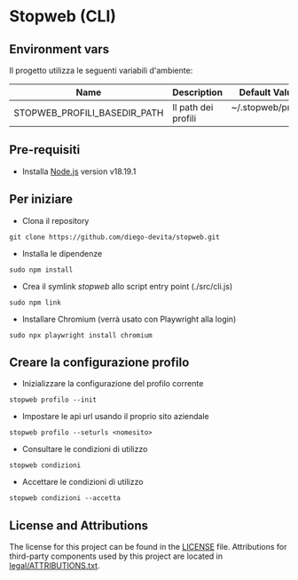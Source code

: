 # Stopweb (CLI)

## Environment vars
Il progetto utilizza le seguenti variabili d'ambiente:

| Name                          | Description                         | Default Value                                  |
| ----------------------------- | ------------------------------------| -----------------------------------------------|
| STOPWEB_PROFILI_BASEDIR_PATH  | Il path dei profili                 | ~/.stopweb/profili                             |


## Pre-requisiti
- Installa [Node.js](https://nodejs.org/en/) version v18.19.1

## Per iniziare
- Clona il repository
```
git clone https://github.com/diego-devita/stopweb.git
```
- Installa le dipendenze
```
sudo npm install
```
- Crea il symlink *stopweb* allo script entry point (./src/cli.js)
```
sudo npm link
```

- Installare Chromium (verrà usato con Playwright alla login)

```
sudo npx playwright install chromium
```

## Creare la configurazione profilo

- Inizializzare la configurazione del profilo corrente
```
stopweb profilo --init
```
- Impostare le api url usando il proprio sito aziendale
```
stopweb profilo --seturls <nomesito>
```
- Consultare le condizioni di utilizzo
```
stopweb condizioni
```
- Accettare le condizioni di utilizzo
```
stopweb condizioni --accetta
```
## License and Attributions

The license for this project can be found in the [LICENSE](./LICENSE.txt) file.
Attributions for third-party components used by this project are located in [legal/ATTRIBUTIONS.txt](./legal/ATTRIBUTIONS.txt).